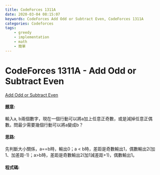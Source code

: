 ```yaml
---
title: CodeForces 1311A
date: 2020-03-04 08:15:07
keywords: CodeForces Add Odd or Subtract Even, CodeForces 1311A
categories: Codeforces
tags:
    - greedy
    - implementation
    - math
    - 簡單
---
```

# CodeForces 1311A - Add Odd or Subtract Even
[Add Odd or Subtract Even](https://codeforces.com/problemset/problem/1311/A)
<!-- more -->

#### 題意:
輸入a, b兩個數字，現在一個行動可以將a加上任意正奇數，或是減掉任意正偶數。問最少需要幾個行動可以將a變成b？

#### 思路:
先判斷大小關係，a==b時，輸出0；a &lt; b時，差距是奇數輸出1，偶數輸出2(加1、加差距-1)；a&gt;b時，差距是奇數輸出2(加1減差距+1)，偶數輸出1。

#### 程式碼:
<script src="https://gist.github.com/Daviswww/aac217a151f71cd00e822322c2f960d1.js"></script>